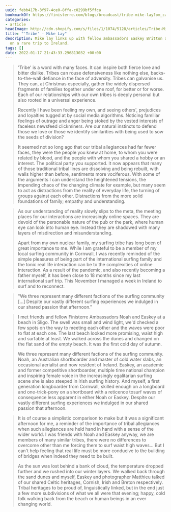 ```yaml
---
uuid: febb417b-3f97-4ce0-8ffa-c0299bf5ffca
bookmarkOf: https://finisterre.com/blogs/broadcast/tribe-mike-lay?om_campaign=omme_2eb96116-b68_11802_18636
categories:
- article
headImage: http://cdn.shopify.com/s/files/1/1074/5128/articles/Tribe-Mike-Lay-Portrait-Featured-Image.jpg?v=1642419099
title: "'Tribe' - Mike Lay"
description: Mike lay links up with fellow ambassadors Easkey Britton and Noah Lane
  on a rare trip to Ireland.
tags: []
date: 2022-01-17 21:43:33.296813032 +00:00
---
```


> 'Tribe' is a word with many faces. It can inspire both fierce love and bitter dislike. Tribes can rouse defensiveness like nothing else, backs-to-the-wall defiance in the face of adversity. Tribes can galvanise us. They can, at Christmas especially, gather the widely dispersed fragments of families together under one roof, for better or for worse. Each of our relationships with our own tribes is deeply personal but also rooted in a universal experience.
> 
> Recently I have been feeling my own, and seeing others', prejudices and loyalties tugged at by social media algorithms. Noticing familiar feelings of outrage and anger being stoked by the vested interests of faceless newsfeed clickminers. Are our natural instincts to defend those we love or those we identify similarities with being used to sow the seeds of division?
> 
> It seemed not so long ago that our tribal allegiances had far fewer faces, they were the people you knew at home, to whom you were related by blood, and the people with whom you shared a hobby or an interest. The political party you supported. It now appears that many of those traditional tribal lines are dissolving and being rebuilt, with walls higher than before, sentiments more vociferous. With some of the arguments I can understand the heightened tensions, the impending chaos of the changing climate for example, but many seem to act as distractions from the reality of everyday life, the turning of groups against each other. Distractions from the more solid foundations of family; empathy and understanding.

> As our understanding of reality slowly slips to the meta, the meeting places for our interactions are increasingly online spaces. They are devoid of the personable nature of the pub or the park, where human eye can look into human eye. Instead they are shadowed with many layers of misdirection and misunderstanding.
> 
> Apart from my own nuclear family, my surfing tribe has long been of great importance to me. While I am grateful to be a member of my local surfing community in Cornwall, I was recently reminded of the simple pleasures of being part of the international surfing family and the tonic real life interaction can be to the complexities of online interaction. As a result of the pandemic, and also recently becoming a father myself, it has been close to 18 months since my last international surf trip. This November I managed a week in Ireland to surf and to reconnect.

> "We three represent many different factions of the surfing community \[...\] Despite our vastly different surfing experiences we indulged in our shared passion that afternoon."

> I met friends and fellow Finisterre Ambassadors Noah and Easkey at a beach in Sligo. The swell was small and wind light, we'd checked a few spots on the way to meeting each other and the waves were poor to flat at each one. The last beach looked more promising, waist high and surfable at least. We walked across the dunes and changed on the flat sand of the empty beach. It was the first cold day of autumn.
> 
> We three represent many different factions of the surfing community. Noah, an Australian shortboarder and master of cold water slabs, an occasional aerialist and now resident of Ireland. Easkey, an academic and former competitive shortboarder, multiple time national champion and inspiring female voice in the increasingly egalitarian surfing scene she is also steeped in Irish surfing history. And myself, a first generation longboarder from Cornwall, skilled enough on a longboard and one-trick-pony on a shortboard with a reticence tosurf waves of consequence less apparent in either Noah or Easkey. Despite our vastly different surfing experiences we indulged in our shared passion that afternoon.

> It is of course a simplistic comparison to make but it was a significant afternoon for me, a reminder of the importance of tribal allegiances when such allegiances are held hand in hand with a sense of the wider world. I was friends with Noah and Easkey anyway, we are members of many similar tribes, there were no differences to overcome other than me forcing them to surf waist high waves... But I can't help feeling that real life must be more conducive to the building of bridges when indeed they need to be built.
> 
> As the sun was lost behind a bank of cloud, the temperature dropped further and we rushed into our winter layers. We walked back through the sand dunes and myself, Easkey and photographer Matthieu talked of our shared Celtic heritages, Cornish, Irish and Breton respectively. Tribal heritages to be proud of, linguistically linked, but in the end just a few more subdivisions of what we all were that evening; happy, cold folk walking back from the beach or human beings in an ever changing world.